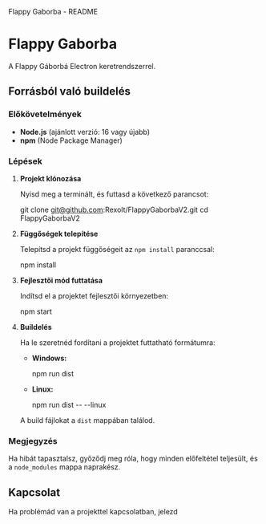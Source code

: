  Flappy Gaborba - README

# Flappy Gaborba

A Flappy Gáborbá Electron keretrendszerrel.

## Forrásból való buildelés

### Előkövetelmények

*   **Node.js** (ajánlott verzió: 16 vagy újabb)
*   **npm** (Node Package Manager)

### Lépések

1.  **Projekt klónozása**
    
    Nyisd meg a terminált, és futtasd a következő parancsot:
    
    git clone git@github.com:Rexolt/FlappyGaborbaV2.git
    cd FlappyGaborbaV2
                
    
2.  **Függőségek telepítése**
    
    Telepítsd a projekt függőségeit az `npm install` paranccsal:
    
    npm install
                
    
3.  **Fejlesztői mód futtatása**
    
    Indítsd el a projektet fejlesztői környezetben:
    
    npm start
                
    
4.  **Buildelés**
    
    Ha le szeretnéd fordítani a projektet futtatható formátumra:
    
    *   **Windows:**
        
        npm run dist
                            
        
    *   **Linux:**
        
        npm run dist -- --linux
                            
        
    
    A build fájlokat a `dist` mappában találod.
    

### Megjegyzés

Ha hibát tapasztalsz, győződj meg róla, hogy minden előfeltétel teljesült, és a `node_modules` mappa naprakész.

## Kapcsolat

Ha problémád van a projekttel kapcsolatban, jelezd